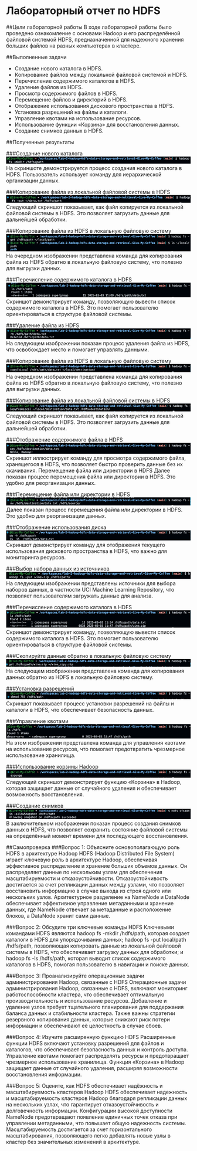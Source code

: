 # Лабораторный отчет по HDFS

##Цели лабораторной работы
В ходе лабораторной работы было проведено ознакомление с основами Hadoop и его распределённой файловой системой HDFS, предназначенной для надежного хранения больших файлов на разных компьютерах в кластере.

##Выполненные задачи
- Создание нового каталога в HDFS.
- Копирование файлов между локальной файловой системой и HDFS.
- Перечисление содержимого каталогов в HDFS.
- Удаление файлов из HDFS.
- Просмотр содержимого файлов в HDFS.
- Перемещение файлов и директорий в HDFS.
- Отображение использования дискового пространства в HDFS.
- Установка разрешений на файлы и каталоги.
- Управление квотами на использование ресурсов.
- Использование функции «Корзина» для восстановления данных.
- Создание снимков данных в HDFS.

##Полученные результаты

###Создание нового каталога
![alt text](image.png)
На скриншоте демонстрируется процесс создания нового каталога в HDFS. Пользователь использует команду для иерархической организации данных.

###Копирование файла из локальной файловой системы в HDFS
![alt text](image-1.png)
Следующий скриншот показывает, как файл копируется из локальной файловой системы в HDFS. Это позволяет загрузить данные для дальнейшей обработки.

###Копирование файла из HDFS в локальную файловую систему
![alt text](image-2.png)
На очередном изображении представлена команда для копирования файла из HDFS обратно в локальную файловую систему, что полезно для выгрузки данных.

###Перечисление содержимого каталога в HDFS
![alt text](image-3.png)
Скриншот демонстрирует команду, позволяющую вывести список содержимого каталога в HDFS. Это помогает пользователю ориентироваться в структуре файловой системы.

###Удаление файла из HDFS
![alt text](image-4.png)
На следующем изображении показан процесс удаления файла из HDFS, что освобождает место и помогает управлять данными.

###Копирование файла из HDFS в локальную файловую систему
![alt text](image-13.png)
На очередном изображении представлена команда для копирования файла из HDFS обратно в локальную файловую систему, что полезно для выгрузки данных.

###Копирование файла из локальной файловой системы в HDFS
![alt text](image-12.png)
Следующий скриншот показывает, как файл копируется из локальной файловой системы в HDFS. Это позволяет загрузить данные для дальнейшей обработки.

###Отображение содержимого файла в HDFS
![alt text](image-5.png)
Скриншот иллюстрирует команду для просмотра содержимого файла, хранящегося в HDFS, что позволяет быстро проверить данные без их скачивания.
Перемещение файла или директории в HDFS
Далее показан процесс перемещения файла или директории в HDFS. Это удобно для реорганизации данных.

###Перемещение файла или директории в HDFS
![alt text](image-14.png)
Далее показан процесс перемещения файла или директории в HDFS. Это удобно для реорганизации данных.

###Отображение использования диска
![alt text](image-6.png)
Скриншот демонстрирует команду для отображения текущего использования дискового пространства в HDFS, что важно для мониторинга ресурсов.

###Выбор набора данных из источников
![alt text](image-7.png)
На следующем изображении представлены источники для выбора наборов данных, в частности UCI Machine Learning Repository, что позволяет пользователям загружать данные для анализа.

###Перечисление содержимого каталога в HDFS
![alt text](image-15.png)
Скриншот демонстрирует команду, позволяющую вывести список содержимого каталога в HDFS. Это помогает пользователю ориентироваться в структуре файловой системы.

###Скопируйте данные обратно в локальную файловую систему
![alt text](image-16.png)
На следующем изображении представлена команда для копирования данных обратно из HDFS в локальную файловую систему.

###Установка разрешений
![alt text](image-8.png)
Скриншот показывает процесс установки разрешений на файлы и каталоги в HDFS, что обеспечивает безопасность данных.

###Управление квотами
![alt text](image-9.png)
На этом изображении представлена команда для управления квотами на использование ресурсов, что помогает предотвратить чрезмерное использование хранилища.

###Использование корзины Hadoop
![alt text](image-10.png)
Следующий скриншот демонстрирует функцию «Корзина» в Hadoop, которая защищает данные от случайного удаления и обеспечивает возможность восстановления.

###Создание снимков
![alt text](image-11.png)
В заключительном изображении показан процесс создания снимков данных в HDFS, что позволяет сохранить состояние файловой системы на определённый момент времени для последующего восстановления.

##Самопроверка
###Вопрос 1: Объясните основополагающую роль HDFS в архитектуре Hadoop
HDFS (Hadoop Distributed File System) играет ключевую роль в архитектуре Hadoop, обеспечивая эффективное распределение и хранение больших объемов данных. Он распределяет данные по нескольким узлам для обеспечения масштабируемости и отказоустойчивости. Отказоустойчивость достигается за счет репликации данных между узлами, что позволяет восстановить информацию в случае выхода из строя одного или нескольких узлов. Архитектурное разделение на NameNode и DataNode обеспечивает эффективное управление метаданными и хранение данных, где NameNode отвечает за метаданные и расположение блоков, а DataNode хранит сами данные.

###Вопрос 2: Обсудите три ключевые команды HDFS
Ключевыми командами HDFS являются hadoop fs -mkdir /hdfs/path, которая создает каталоги в HDFS для упорядочивания данных; hadoop fs -put local/path /hdfs/path, позволяющая копировать данные из локальной файловой системы в HDFS, что обеспечивает загрузку данных для обработки; и hadoop fs -ls /hdfs/path, которая выводит список содержимого каталогов в HDFS, помогая пользователю в навигации и поиске данных.

###Вопрос 3: Проанализируйте операционные задачи администрирования Hadoop, связанные с HDFS
Операционные задачи администрирования Hadoop, связанные с HDFS, включают мониторинг работоспособности кластера, что обеспечивает оптимальную производительность и использование ресурсов. Добавление и удаление узлов требует тщательного планирования для поддержания баланса данных и стабильности кластера. Также важны стратегии резервного копирования данных, которые снижают риск потери информации и обеспечивают её целостность в случае сбоев.

###Вопрос 4: Изучите расширенную функцию HDFS
Расширенные функции HDFS включают установку разрешений для файлов и каталогов, что обеспечивает безопасность данных и контроль доступа. Управление квотами помогает распределять ресурсы и предотвращает чрезмерное использование хранилища. Функция «Корзина» в Hadoop защищает данные от случайного удаления, расширяя возможности восстановления информации.

###Вопрос 5: Оцените, как HDFS обеспечивает надёжность и масштабируемость кластеров Hadoop
HDFS обеспечивает надежность и масштабируемость кластеров Hadoop благодаря репликации данных на нескольких узлах, что гарантирует отказоустойчивость и долговечность информации. Конфигурации высокой доступности NameNode предотвращают появление единичных точек отказа при управлении метаданными, что повышает общую надежность системы. Масштабируемость достигается за счет горизонтального масштабирования, позволяющего легко добавлять новые узлы в кластер без значительных изменений в архитектуре.
